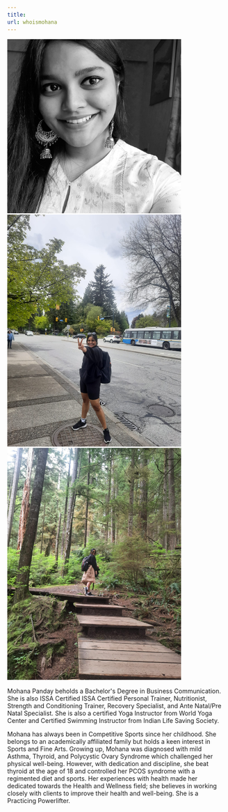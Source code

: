 ```yaml
---
title: 
url: whoismohana
---
```


<div align="left">
  <img src="profilemohana1.jpg" alt="Mohana's Image" style="width: 400px; display: inline-block; margin-right: 10px;">
  <img src="mohanav2.jpg" alt="Mohana's Image" style="width: 400px; display: inline-block; margin-right: 10px;">
  <img src="mohanav3 trek.jpg" alt="Mohana's Image" style="width: 400px; display: inline-block;">

  <p>
    Mohana Panday beholds a Bachelor's Degree in Business Communication. 
    She is also ISSA Certified ISSA Certified Personal Trainer, Nutritionist, Strength and Conditioning Trainer, Recovery Specialist, and Ante Natal/Pre Natal Specialist. She is also a certified Yoga Instructor from World Yoga Center and Certified Swimming Instructor from Indian Life Saving Society.
  </p>

  <p>
    Mohana has always been in Competitive Sports since her childhood. She belongs to an academically affiliated family but holds a keen interest in Sports and Fine Arts. Growing up, Mohana was diagnosed with mild Asthma, Thyroid, and Polycystic Ovary Syndrome which challenged her physical well-being. However, with dedication and discipline, she beat thyroid at the age of 18 and controlled her PCOS syndrome with a regimented diet and sports. Her experiences with health made her dedicated towards the Health and Wellness field; she believes in working closely with clients to improve their health and well-being. She is a Practicing Powerlifter.
  </p>
</div>

